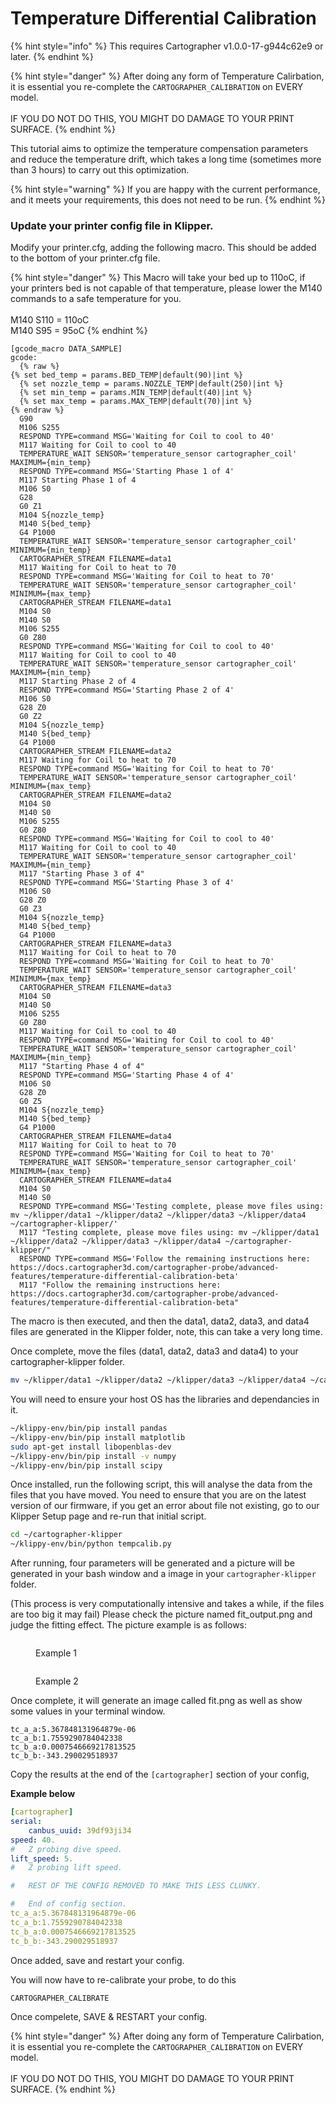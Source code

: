 # Temperature Differential Calibration



{% hint style="info" %}
This requires Cartographer v1.0.0-17-g944c62e9 or later.&#x20;
{% endhint %}

{% hint style="danger" %}
After doing any form of Temperature Calirbation, it is essential you re-complete the `CARTOGRAPHER_CALIBRATION` on EVERY model.\
\
IF YOU DO NOT DO THIS, YOU MIGHT DO DAMAGE TO YOUR PRINT SURFACE.
{% endhint %}

This tutorial aims to optimize the temperature compensation parameters and reduce the temperature drift, which takes a long time (sometimes more than 3 hours) to carry out this optimization.

{% hint style="warning" %}
If you are happy with the current performance, and it meets your requirements, this does not need to be run.
{% endhint %}

### Update your printer config file in Klipper.

Modify your printer.cfg, adding the following macro. This should be added to the bottom of your printer.cfg file.&#x20;

{% hint style="danger" %}
This Macro will take your bed up to 110oC, if your printers bed is not capable of that temperature, please lower the M140 commands to a safe temperature for you. \
\
M140 S110 = 110oC\
M140 S95 = 95oC&#x20;
{% endhint %}

```gcode
[gcode_macro DATA_SAMPLE]
gcode:
  {% raw %}
{% set bed_temp = params.BED_TEMP|default(90)|int %}
  {% set nozzle_temp = params.NOZZLE_TEMP|default(250)|int %}
  {% set min_temp = params.MIN_TEMP|default(40)|int %}
  {% set max_temp = params.MAX_TEMP|default(70)|int %}
{% endraw %}
  G90
  M106 S255
  RESPOND TYPE=command MSG='Waiting for Coil to cool to 40'
  M117 Waiting for Coil to cool to 40
  TEMPERATURE_WAIT SENSOR='temperature_sensor cartographer_coil' MAXIMUM={min_temp}
  RESPOND TYPE=command MSG='Starting Phase 1 of 4'
  M117 Starting Phase 1 of 4
  M106 S0
  G28
  G0 Z1
  M104 S{nozzle_temp}
  M140 S{bed_temp}
  G4 P1000
  TEMPERATURE_WAIT SENSOR='temperature_sensor cartographer_coil' MINIMUM={min_temp}
  CARTOGRAPHER_STREAM FILENAME=data1
  M117 Waiting for Coil to heat to 70
  RESPOND TYPE=command MSG='Waiting for Coil to heat to 70'
  TEMPERATURE_WAIT SENSOR='temperature_sensor cartographer_coil' MINIMUM={max_temp}
  CARTOGRAPHER_STREAM FILENAME=data1
  M104 S0
  M140 S0
  M106 S255
  G0 Z80
  RESPOND TYPE=command MSG='Waiting for Coil to cool to 40'
  M117 Waiting for Coil to cool to 40
  TEMPERATURE_WAIT SENSOR='temperature_sensor cartographer_coil' MAXIMUM={min_temp}
  M117 Starting Phase 2 of 4
  RESPOND TYPE=command MSG='Starting Phase 2 of 4'
  M106 S0
  G28 Z0
  G0 Z2
  M104 S{nozzle_temp}
  M140 S{bed_temp}
  G4 P1000
  CARTOGRAPHER_STREAM FILENAME=data2
  M117 Waiting for Coil to heat to 70
  RESPOND TYPE=command MSG='Waiting for Coil to heat to 70'
  TEMPERATURE_WAIT SENSOR='temperature_sensor cartographer_coil' MINIMUM={max_temp}
  CARTOGRAPHER_STREAM FILENAME=data2
  M104 S0
  M140 S0
  M106 S255
  G0 Z80
  RESPOND TYPE=command MSG='Waiting for Coil to cool to 40'
  M117 Waiting for Coil to cool to 40
  TEMPERATURE_WAIT SENSOR='temperature_sensor cartographer_coil' MAXIMUM={min_temp}
  M117 "Starting Phase 3 of 4"
  RESPOND TYPE=command MSG='Starting Phase 3 of 4'
  M106 S0
  G28 Z0
  G0 Z3
  M104 S{nozzle_temp}
  M140 S{bed_temp}
  G4 P1000
  CARTOGRAPHER_STREAM FILENAME=data3
  M117 Waiting for Coil to heat to 70
  RESPOND TYPE=command MSG='Waiting for Coil to heat to 70'
  TEMPERATURE_WAIT SENSOR='temperature_sensor cartographer_coil' MINIMUM={max_temp}
  CARTOGRAPHER_STREAM FILENAME=data3
  M104 S0
  M140 S0
  M106 S255
  G0 Z80
  M117 Waiting for Coil to cool to 40
  RESPOND TYPE=command MSG='Waiting for Coil to cool to 40'
  TEMPERATURE_WAIT SENSOR='temperature_sensor cartographer_coil' MAXIMUM={min_temp}
  M117 "Starting Phase 4 of 4"
  RESPOND TYPE=command MSG='Starting Phase 4 of 4'
  M106 S0
  G28 Z0
  G0 Z5
  M104 S{nozzle_temp}
  M140 S{bed_temp}
  G4 P1000
  CARTOGRAPHER_STREAM FILENAME=data4
  M117 Waiting for Coil to heat to 70
  RESPOND TYPE=command MSG='Waiting for Coil to heat to 70'
  TEMPERATURE_WAIT SENSOR='temperature_sensor cartographer_coil' MINIMUM={max_temp}
  CARTOGRAPHER_STREAM FILENAME=data4
  M104 S0
  M140 S0
  RESPOND TYPE=command MSG='Testing complete, please move files using: mv ~/klipper/data1 ~/klipper/data2 ~/klipper/data3 ~/klipper/data4 ~/cartographer-klipper/'
  M117 "Testing complete, please move files using: mv ~/klipper/data1 ~/klipper/data2 ~/klipper/data3 ~/klipper/data4 ~/cartographer-klipper/"
  RESPOND TYPE=command MSG='Follow the remaining instructions here: https://docs.cartographer3d.com/cartographer-probe/advanced-features/temperature-differential-calibration-beta'
  M117 "Follow the remaining instructions here: https://docs.cartographer3d.com/cartographer-probe/advanced-features/temperature-differential-calibration-beta"
```

The macro is then executed, and then the data1, data2, data3, and data4 files are generated in the Klipper folder, note, this can take a very long time.

Once complete, move the files (data1, data2, data3 and data4) to your cartographer-klipper folder.&#x20;

```bash
mv ~/klipper/data1 ~/klipper/data2 ~/klipper/data3 ~/klipper/data4 ~/cartographer-klipper/
```

You will need to ensure your host OS has the libraries and dependancies in it.

```bash
~/klippy-env/bin/pip install pandas
~/klippy-env/bin/pip install matplotlib
sudo apt-get install libopenblas-dev
~/klippy-env/bin/pip install -v numpy
~/klippy-env/bin/pip install scipy
```

Once installed, run the following script, this will analyse the data from the files that you have moved. You need to ensure that you are on the latest version of our firmware, if you get an error about file not existing, go to our Klipper Setup page and re-run that initial script.&#x20;

```bash
cd ~/cartographer-klipper
~/klippy-env/bin/python tempcalib.py
```

After running, four parameters will be generated and a picture will be generated in your bash window and a image in your `cartographer-klipper` folder.&#x20;

(This process is very computationally intensive and takes a while, if the files are too big it may fail) Please check the picture named fit\_output.png and judge the fitting effect. The picture example is as follows:

<figure><img src="../../.gitbook/assets/fit.png" alt=""><figcaption><p>Example 1</p></figcaption></figure>

<figure><img src="../../.gitbook/assets/image (16).png" alt=""><figcaption><p>Example 2</p></figcaption></figure>

Once complete, it will generate an image called fit.png as well as show some values in your terminal window.

```
tc_a_a:5.367848131964879e-06
tc_a_b:1.7559290784042338
tc_b_a:0.0007546669217813525
tc_b_b:-343.290029518937
```

Copy the results at the end of the `[cartographer]` section of your config,

**Example below**

```yaml
[cartographer]
serial:
    canbus_uuid: 39df93ji34
speed: 40.
#   Z probing dive speed.
lift_speed: 5.
#   Z probing lift speed.

#   REST OF THE CONFIG REMOVED TO MAKE THIS LESS CLUNKY.

#   End of config section. 
tc_a_a:5.367848131964879e-06
tc_a_b:1.7559290784042338
tc_b_a:0.0007546669217813525
tc_b_b:-343.290029518937
```

Once added, save and restart your config.&#x20;

You will now have to re-calibrate your probe, to do this

```
CARTOGRAPHER_CALIBRATE    
```

Once compelete, SAVE & RESTART your config.&#x20;

{% hint style="danger" %}
After doing any form of Temperature Calirbation, it is essential you re-complete the `CARTOGRAPHER_CALIBRATION` on EVERY model.\
\
IF YOU DO NOT DO THIS, YOU MIGHT DO DAMAGE TO YOUR PRINT SURFACE.
{% endhint %}
